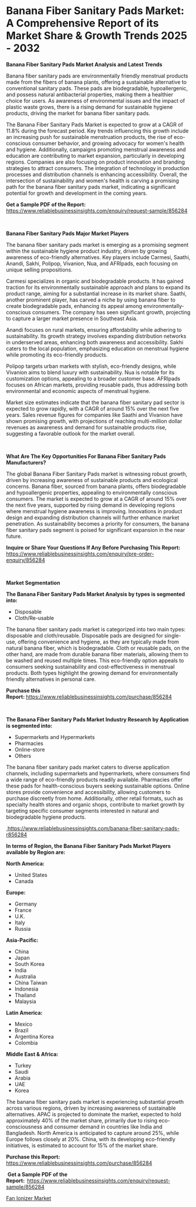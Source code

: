 <p><h1>Banana Fiber Sanitary Pads Market: A Comprehensive Report of its Market Share & Growth Trends 2025 - 2032</h1></p><p><strong>Banana Fiber Sanitary Pads Market Analysis and Latest Trends</strong></p>
<p><p>Banana fiber sanitary pads are environmentally friendly menstrual products made from the fibers of banana plants, offering a sustainable alternative to conventional sanitary pads. These pads are biodegradable, hypoallergenic, and possess natural antibacterial properties, making them a healthier choice for users. As awareness of environmental issues and the impact of plastic waste grows, there is a rising demand for sustainable hygiene products, driving the market for banana fiber sanitary pads.</p><p>The Banana Fiber Sanitary Pads Market is expected to grow at a CAGR of 11.8% during the forecast period. Key trends influencing this growth include an increasing push for sustainable menstruation products, the rise of eco-conscious consumer behavior, and growing advocacy for women's health and hygiene. Additionally, campaigns promoting menstrual awareness and education are contributing to market expansion, particularly in developing regions. Companies are also focusing on product innovation and branding strategies to attract consumers. The integration of technology in production processes and distribution channels is enhancing accessibility. Overall, the intersection of sustainability and women's health is carving a promising path for the banana fiber sanitary pads market, indicating a significant potential for growth and development in the coming years.</p></p>
<p><strong>Get a Sample PDF of the Report:&nbsp;</strong> <a href="https://www.reliablebusinessinsights.com/enquiry/request-sample/856284?utm_campaign=2768&utm_medium=2&utm_source=Github&utm_content=ia&utm_term=04042025&utm_id=banana-fiber-sanitary-pads">https://www.reliablebusinessinsights.com/enquiry/request-sample/856284</a></p>
<p>&nbsp;</p>
<p><strong>Banana Fiber Sanitary Pads Major Market Players</strong></p>
<p><p>The banana fiber sanitary pads market is emerging as a promising segment within the sustainable hygiene product industry, driven by growing awareness of eco-friendly alternatives. Key players include Carmesi, Saathi, Anandi, Sakhi, Polipop, Vivanion, Nua, and AFRIpads, each focusing on unique selling propositions.</p><p>Carmesi specializes in organic and biodegradable products. It has gained traction for its environmentally sustainable approach and plans to expand its product range, aiming for a substantial increase in its market share. Saathi, another prominent player, has carved a niche by using banana fiber to create biodegradable pads, enhancing its appeal among environmentally-conscious consumers. The company has seen significant growth, projecting to capture a larger market presence in Southeast Asia.</p><p>Anandi focuses on rural markets, ensuring affordability while adhering to sustainability. Its growth strategy involves expanding distribution networks in underserved areas, enhancing both awareness and accessibility. Sakhi caters to the local population, emphasizing education on menstrual hygiene while promoting its eco-friendly products.</p><p>Polipop targets urban markets with stylish, eco-friendly designs, while Vivanion aims to blend luxury with sustainability. Nua is notable for its customization options, appealing to a broader customer base. AFRIpads focuses on African markets, providing reusable pads, thus addressing both environmental and economic aspects of menstrual hygiene.</p><p>Market size estimates indicate that the banana fiber sanitary pad sector is expected to grow rapidly, with a CAGR of around 15% over the next five years. Sales revenue figures for companies like Saathi and Vivanion have shown promising growth, with projections of reaching multi-million dollar revenues as awareness and demand for sustainable products rise, suggesting a favorable outlook for the market overall.</p></p>
<p>&nbsp;</p>
<p><strong>What Are The Key Opportunities For Banana Fiber Sanitary Pads Manufacturers?</strong></p>
<p><p>The global Banana Fiber Sanitary Pads market is witnessing robust growth, driven by increasing awareness of sustainable products and ecological concerns. Banana fiber, sourced from banana plants, offers biodegradable and hypoallergenic properties, appealing to environmentally conscious consumers. The market is expected to grow at a CAGR of around 15% over the next five years, supported by rising demand in developing regions where menstrual hygiene awareness is improving. Innovations in product design and expanding distribution channels will further enhance market penetration. As sustainability becomes a priority for consumers, the banana fiber sanitary pads segment is poised for significant expansion in the near future.</p></p>
<p><strong>Inquire or Share Your Questions If Any Before Purchasing This Report:</strong> <a href="https://www.reliablebusinessinsights.com/enquiry/pre-order-enquiry/856284?utm_campaign=2768&utm_medium=2&utm_source=Github&utm_content=ia&utm_term=04042025&utm_id=banana-fiber-sanitary-pads">https://www.reliablebusinessinsights.com/enquiry/pre-order-enquiry/856284</a></p>
<p>&nbsp;</p>
<p><strong>Market Segmentation</strong></p>
<p><strong>The Banana Fiber Sanitary Pads Market Analysis by types is segmented into:</strong></p>
<p><ul><li>Disposable</li><li>Cloth/Re-usable</li></ul></p>
<p><p>The banana fiber sanitary pads market is categorized into two main types: disposable and cloth/reusable. Disposable pads are designed for single-use, offering convenience and hygiene, as they are typically made from natural banana fiber, which is biodegradable. Cloth or reusable pads, on the other hand, are made from durable banana fiber materials, allowing them to be washed and reused multiple times. This eco-friendly option appeals to consumers seeking sustainability and cost-effectiveness in menstrual products. Both types highlight the growing demand for environmentally friendly alternatives in personal care.</p></p>
<p><strong>Purchase this Report:&nbsp;</strong><a href="https://www.reliablebusinessinsights.com/purchase/856284?utm_campaign=2768&utm_medium=2&utm_source=Github&utm_content=ia&utm_term=04042025&utm_id=banana-fiber-sanitary-pads">https://www.reliablebusinessinsights.com/purchase/856284</a></p>
<p>&nbsp;</p>
<p><strong>The Banana Fiber Sanitary Pads Market Industry Research by Application is segmented into:</strong></p>
<p><ul><li>Supermarkets and Hypermarkets</li><li>Pharmacies</li><li>Online-store</li><li>Others</li></ul></p>
<p><p>The banana fiber sanitary pads market caters to diverse application channels, including supermarkets and hypermarkets, where consumers find a wide range of eco-friendly products readily available. Pharmacies offer these pads for health-conscious buyers seeking sustainable options. Online stores provide convenience and accessibility, allowing customers to purchase discreetly from home. Additionally, other retail formats, such as specialty health stores and organic shops, contribute to market growth by targeting specific consumer segments interested in natural and biodegradable hygiene products.</p></p>
<p><a href="https://www.reliablebusinessinsights.com/banana-fiber-sanitary-pads-r856284?utm_campaign=2768&utm_medium=2&utm_source=Github&utm_content=ia&utm_term=04042025&utm_id=banana-fiber-sanitary-pads">&nbsp;https://www.reliablebusinessinsights.com/banana-fiber-sanitary-pads-r856284</a></p>
<p><strong>In terms of Region, the Banana Fiber Sanitary Pads Market Players available by Region are:</strong></p>
<p>
    <p> <strong> North America: </strong>
        <ul>
            <li>United States</li>
            <li>Canada</li>
        </ul>
        </p> 
    <p> <strong> Europe: </strong>
        <ul>
            <li>Germany</li>
            <li>France</li>
            <li>U.K.</li>
            <li>Italy</li>
            <li>Russia</li>
        </ul>
        </p> 
    <p> <strong> Asia-Pacific: </strong>
        <ul>
            <li>China</li>
            <li>Japan</li>
            <li>South Korea</li>
            <li>India</li>
            <li>Australia</li>
            <li>China Taiwan</li>
            <li>Indonesia</li>
            <li>Thailand</li>
            <li>Malaysia</li>
        </ul>
        </p> 
    <p> <strong> Latin America: </strong>
        <ul>
            <li>Mexico</li>
            <li>Brazil</li>
            <li>Argentina Korea</li>
            <li>Colombia</li>
        </ul>
        </p> 
    <p> <strong> Middle East & Africa: </strong>
        <ul>
            <li>Turkey</li>
            <li>Saudi</li>
            <li>Arabia</li>
            <li>UAE</li>
            <li>Korea</li>
        </ul>
    </p>
    </p>
<p><p>The banana fiber sanitary pads market is experiencing substantial growth across various regions, driven by increasing awareness of sustainable alternatives. APAC is projected to dominate the market, expected to hold approximately 40% of the market share, primarily due to rising eco-consciousness and consumer demand in countries like India and Bangladesh. North America is anticipated to capture around 25%, while Europe follows closely at 20%. China, with its developing eco-friendly initiatives, is estimated to account for 15% of the market share.</p></p>
<p><strong>Purchase this Report: </strong><a href="https://www.reliablebusinessinsights.com/purchase/856284?utm_campaign=2768&utm_medium=2&utm_source=Github&utm_content=ia&utm_term=04042025&utm_id=banana-fiber-sanitary-pads">https://www.reliablebusinessinsights.com/purchase/856284</a></p>
<p>&nbsp;<strong>Get a Sample PDF of the Report:&nbsp;&nbsp;</strong><a href="https://www.reliablebusinessinsights.com/enquiry/request-sample/856284?utm_campaign=2768&utm_medium=2&utm_source=Github&utm_content=ia&utm_term=04042025&utm_id=banana-fiber-sanitary-pads">https://www.reliablebusinessinsights.com/enquiry/request-sample/856284</a></p>
<p><strong></strong></p>
<p><p><a href="https://github.com/ezahdyre/Market-Research-Report-List-1/blob/main/fan-ionizer-market.md?utm_campaign=2768&utm_medium=2&utm_source=Github&utm_content=ia&utm_term=04042025&utm_id=banana-fiber-sanitary-pads">Fan Ionizer Market</a></p></p>